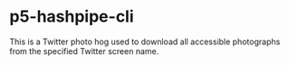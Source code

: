 # p5-hashpipe-cli
This is a Twitter photo hog used to download all accessible photographs from the specified Twitter screen name.
